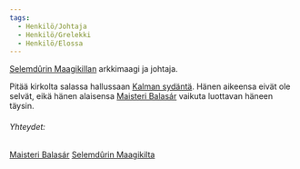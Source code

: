 ```yaml
---
tags:
  - Henkilö/Johtaja
  - Henkilö/Grelekki
  - Henkilö/Elossa
---
```

[Selemdûrin Maagikillan](Selemdûrin%20Maagikilta.md) arkkimaagi ja johtaja.

Pitää kirkolta salassa hallussaan [Kalman sydäntä](Kalman%20sydän). Hänen aikeensa eivät ole selvät, eikä hänen alaisensa [Maisteri Balasár](Maisteri%20Balasár.md) vaikuta luottavan häneen täysin.

###### Yhteydet:
[Maisteri Balasár](Maisteri%20Balasár.md)
[Selemdûrin Maagikilta](Selemdûrin%20Maagikilta.md)
